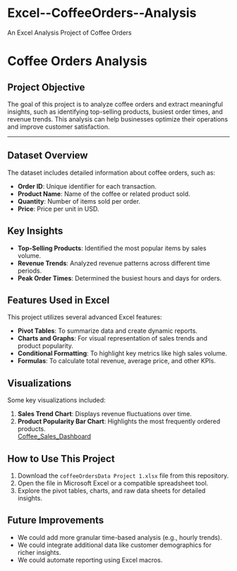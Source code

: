 # Excel--CoffeeOrders--Analysis
An Excel Analysis Project of Coffee Orders
# Coffee Orders Analysis

##  Project Objective  
The goal of this project is to analyze coffee orders and extract meaningful insights, such as identifying top-selling products, busiest order times, and revenue trends. This analysis can help businesses optimize their operations and improve customer satisfaction.

---

##  Dataset Overview  
The dataset includes detailed information about coffee orders, such as:  
- **Order ID**: Unique identifier for each transaction.  
- **Product Name**: Name of the coffee or related product sold.  
- **Quantity**: Number of items sold per order.  
- **Price**: Price per unit in USD.  

##  Key Insights  
- **Top-Selling Products**: Identified the most popular items by sales volume.  
- **Revenue Trends**: Analyzed revenue patterns across different time periods.  
- **Peak Order Times**: Determined the busiest hours and days for orders. 

##  Features Used in Excel  
This project utilizes several advanced Excel features:  
- **Pivot Tables**: To summarize data and create dynamic reports.  
- **Charts and Graphs**: For visual representation of sales trends and product popularity.  
- **Conditional Formatting**: To highlight key metrics like high sales volume.  
- **Formulas**: To calculate total revenue, average price, and other KPIs.

##  Visualizations  
Some key visualizations included:  
1. **Sales Trend Chart**: Displays revenue fluctuations over time.  
2. **Product Popularity Bar Chart**: Highlights the most frequently ordered products.  
[Coffee_Sales_Dashboard
](https://github.com/sumedhav8/Excel--CoffeeOrders--Analysis/blob/main/Coffee_Sales_Dashboard)

##  How to Use This Project  
1. Download the `coffeeOrdersData Project 1.xlsx` file from this repository.  
2. Open the file in Microsoft Excel or a compatible spreadsheet tool.  
3. Explore the pivot tables, charts, and raw data sheets for detailed insights.  


##  Future Improvements  
-  We could add more granular time-based analysis (e.g., hourly trends).  
- We could integrate additional data like customer demographics for richer insights.  
- We could automate reporting using Excel macros.  


